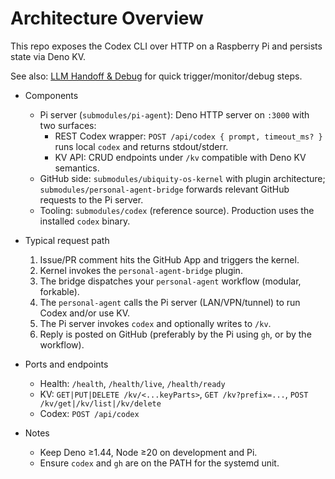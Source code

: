 # Architecture Overview

This repo exposes the Codex CLI over HTTP on a Raspberry Pi and persists state via Deno KV.

See also: [LLM Handoff & Debug](./LLM-HANDOFF.md) for quick trigger/monitor/debug steps.

- Components
  - Pi server (`submodules/pi-agent`): Deno HTTP server on `:3000` with two surfaces:
    - REST Codex wrapper: `POST /api/codex { prompt, timeout_ms? }` runs local `codex` and returns stdout/stderr.
    - KV API: CRUD endpoints under `/kv` compatible with Deno KV semantics.
  - GitHub side: `submodules/ubiquity-os-kernel` with plugin architecture; `submodules/personal-agent-bridge` forwards relevant GitHub requests to the Pi server.
  - Tooling: `submodules/codex` (reference source). Production uses the installed `codex` binary.

- Typical request path
  1. Issue/PR comment hits the GitHub App and triggers the kernel.
  2. Kernel invokes the `personal-agent-bridge` plugin.
  3. The bridge dispatches your `personal-agent` workflow (modular, forkable).
  4. The `personal-agent` calls the Pi server (LAN/VPN/tunnel) to run Codex and/or use KV.
  5. The Pi server invokes `codex` and optionally writes to `/kv`.
  6. Reply is posted on GitHub (preferably by the Pi using `gh`, or by the workflow).

- Ports and endpoints
  - Health: `/health`, `/health/live`, `/health/ready`
  - KV: `GET|PUT|DELETE /kv/<...keyParts>`, `GET /kv?prefix=...`, `POST /kv/get|/kv/list|/kv/delete`
  - Codex: `POST /api/codex`

- Notes
  - Keep Deno ≥1.44, Node ≥20 on development and Pi.
  - Ensure `codex` and `gh` are on the PATH for the systemd unit.
